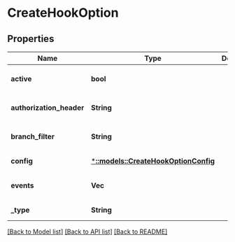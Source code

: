 # CreateHookOption

## Properties
Name | Type | Description | Notes
------------ | ------------- | ------------- | -------------
**active** | **bool** |  | [optional] [default to null]
**authorization_header** | **String** |  | [optional] [default to null]
**branch_filter** | **String** |  | [optional] [default to null]
**config** | [***::models::CreateHookOptionConfig**](CreateHookOptionConfig.md) |  | [default to null]
**events** | **Vec<String>** |  | [optional] [default to null]
**_type** | **String** |  | [default to null]

[[Back to Model list]](../README.md#documentation-for-models) [[Back to API list]](../README.md#documentation-for-api-endpoints) [[Back to README]](../README.md)


